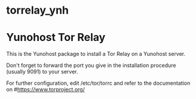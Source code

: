 # torrelay_ynh
Yunohost Tor Relay
==================
This is the Yunohost package to install a Tor Relay on a Yunohost server. 

Don't forget to forward the port you give in the installation procedure (usually 9091) to your server.

For further configuration, edit /etc/tor/torrc and refer to the documentation on #https://www.torproject.org/